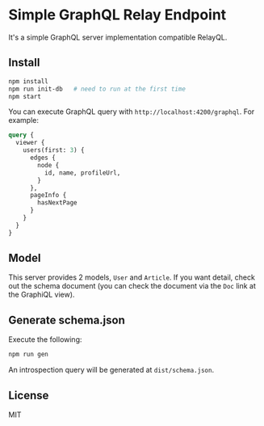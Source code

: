 # Simple GraphQL Relay Endpoint

It's a simple GraphQL server implementation compatible RelayQL.

## Install

```sh
npm install
npm run init-db   # need to run at the first time
npm start
```

You can execute GraphQL query with `http://localhost:4200/graphql`. For example:

```graphql
query {
  viewer {
    users(first: 3) {
      edges {
        node {
          id, name, profileUrl,
        }
      },
      pageInfo {
        hasNextPage
      }
    }
  }
}
```

## Model
This server provides 2 models, `User` and `Article`.
If you want detail, check out the schema document (you can check the document via the `Doc` link at the GraphiQL view).

## Generate schema.json

Execute the following:

```sh
npm run gen
```

An introspection query will be generated at `dist/schema.json`.

## License
MIT
